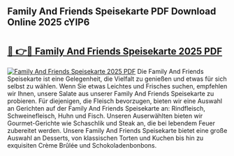 ## Family And Friends Speisekarte PDF Download Online 2025 cYIP6

# <h2><a href="http://gc9z92.nevu.top/?p=Family+And+Friends+Speisekarte">🔗 👉🔴 Family And Friends Speisekarte 2025 PDF</a></h2>

[![Family And Friends Speisekarte 2025 PDF](https://i.imgur.com/dBaPXMq.png)](http://gc9z92.nevu.top/?p=Family+And+Friends+Speisekarte)
Die Family And Friends Speisekarte ist eine Gelegenheit, die Vielfalt zu genießen und etwas für sich selbst zu wählen. Wenn Sie etwas Leichtes und Frisches suchen, empfehlen wir Ihnen, unsere Salate aus unserer Family And Friends Speisekarte zu probieren. Für diejenigen, die Fleisch bevorzugen, bieten wir eine Auswahl an Gerichten auf der Family And Friends Speisekarte an: Rindfleisch, Schweinefleisch, Huhn und Fisch. Unseren Auserwählten bieten wir Gourmet-Gerichte wie Schaschlik und Steak an, die bei lebendem Feuer zubereitet werden. Unsere Family And Friends Speisekarte bietet eine große Auswahl an Desserts, von klassischen Torten und Kuchen bis hin zu exquisiten Crème Brûlée und Schokoladenbonbons.
